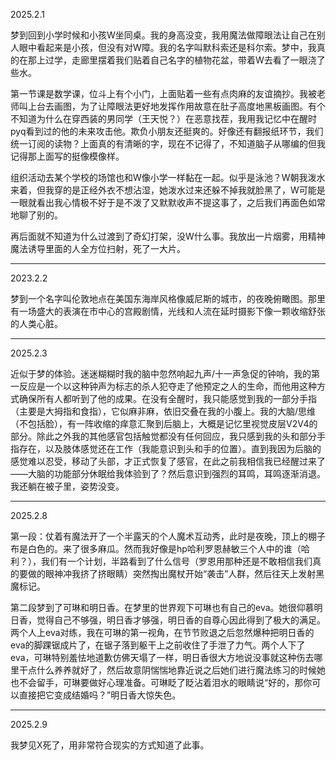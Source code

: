 2025.2.1

梦到回到小学时候和小孩W坐同桌。我的身高没变，我用魔法做障眼法让自己在别人眼中看起来是小孩，但没有对W障。我的名字叫默科索还是科尔索。梦中，我真的在那上过学，走廊里摆着我们贴着自己名字的植物花盆，带着W去看了一眼浇了些水。

第一节课是数学课，位斗上有个小门，上面贴着一些有点肉麻的友谊摘抄。我被老师叫上台去画图，为了让障眼法更好地发挥作用故意在肚子高度地黑板画图。有个不知道为什么在穿西装的男同学（王天悦？）在恶意找茬，我用我记忆中在醒时pyq看到过的他的未来攻击他。欺负小朋友还挺爽的。好像还有翻报纸环节，我们统一订阅的读物？上面真的有清晰的字，现在不记得了，不知道脑子从哪编的但我记得那上面写的挺像模像样。

组织活动去某个学校的场馆也和W像小学一样黏在一起。似乎是泳池？W朝我泼水来着，但我穿的是正经外衣不想沾湿，她泼水过来还躲不掉我就脸黑了，W可能是一眼就看出我心情极不好于是不泼了又默默收声不提这事了，之后我们再面色如常地聊了别的。

再后面就不知道为什么过渡到了奇幻打架，没W什么事。我放出一片烟雾，用精神魔法诱导里面的人全方位扫射，死了一大片。
***
2023.2.2

梦到一个名字叫伦敦地点在美国东海岸风格像威尼斯的城市，的夜晚俯瞰图。那里有一场盛大的表演在市中心的宫殿剧情，光线和人流在延时摄影下像一颗收缩舒张的人类心脏。

***
2025.2.3

近似于梦的体验。迷迷糊糊时我的脑中忽然响起九声/十一声急促的钟响，我的第一反应是一个以这种钟声为标志的杀人犯夺走了他预定之人的生命，而他用这种方式确保所有人都听到了他的成果。在没有全醒时，我只能感觉到我的一部分手指（主要是大拇指和食指），它似麻非麻，依旧交叠在我的小腹上。我的大脑/思维（不包括脸），有一阵收缩的痒意汇聚到后脑上，大概是记忆里视觉皮层V2V4的部分。除此之外我的其他感官包括触觉都没有任何回应，我只感到我的头和部分手指存在，以及肢体感觉还在工作（我能意识到头和手的位置）。直到我因为后脑的感觉难以忍受，移动了头部，才正式恢复了感官，在此之前我相信我已经醒过来了——大脑的功能部分休眠给我体验到了？然后意识到强烈的耳鸣，耳鸣逐渐消退。我还躺在被子里，姿势没变。
***
2025.2.8

第一段：仗着有魔法开了一个半露天的个人魔术互动秀，此时是夜晚，顶上的棚子布是白色的。来了很多麻瓜。然而我好像是hp哈利罗恩赫敏三个人中的谁（哈利？），我们有一个计划，半路看到了什么信号（罗恩用那种还是不敢相信我们真的要做的眼神冲我挤了挤眼睛）突然掏出魔杖开始“袭击”人群，然后往天上发射黑魔标记。

第二段梦到了可琳和明日香。在梦里的世界观下可琳也有自己的eva。她很仰慕明日香，觉得自己不够强，明日香才够强，明日香的自尊心因此得到了极大的满足。两个人上eva对练，我在可琳的第一视角，在节节败退之后忽然爆种把明日香的eva的脚踝锯成片了，在锯子落到躯干上之前收住了手泄了力气。两个人下了eva，可琳特别羞怯地道歉仿佛天塌了一样，明日香很大方地说没事就这种伤去哪里干点什么养养就好了，然后故意阴惴惴地靠近说之后她们进行魔法练习的时候她也不会留手，可琳要做好心理准备。可琳眨了眨沾着泪水的眼睛说“好的，那你可以直接把它变成结婚吗？”明日香大惊失色。

***
2025.2.9

我梦见X死了，用非常符合现实的方式知道了此事。